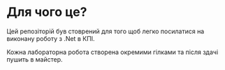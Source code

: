 # Для чого це?
Цей репозіторій був стоврений для того щоб легко посилатися на виконану роботу з .Net в КПІ.

Кожна лабораторна робота створена окремими гілками та після здачі пушить в майстер.
